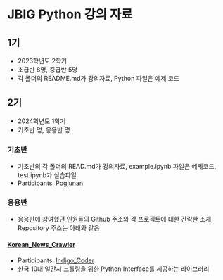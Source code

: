# JBIG Python 강의 자료

## 1기

- 2023학년도 2학기
- 초급반 8명, 중급반 5명
- 각 폴더의 README.md가 강의자료, Python 파일은 예제 코드

## 2기

- 2024학년도 1학기
- 기초반 명, 응용반 명

### 기초반

- 기초반의 각 폴더의 READ.md가 강의자료, example.ipynb 파일은 예제코드, test.ipynb가 실습파일
- Participants: [Pogjunan](https://github.com/Pogjunan)

### 응용반

- 응용반에 참여했던 인원들의 Github 주소와 각 프로젝트에 대한 간략한 소개, Repository 주소는 아래와 같음

#### [Korean_News_Crawler](https://github.com/Indigo-Coder-github/Korean_News_Crawler)

- Participants: [Indigo_Coder](https://github.com/Indigo-Coder-github)
- 한국 10대 일간지 크롤링을 위한 Python Interface를 제공하는 라이브러리
